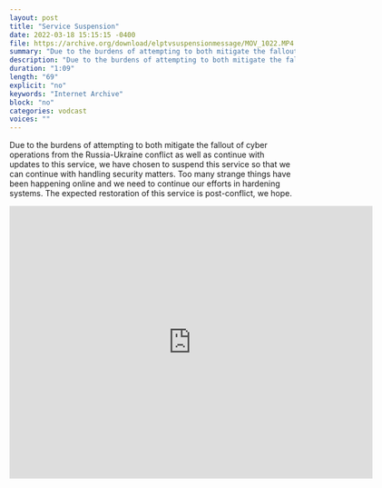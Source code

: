 ```yaml
---
layout: post
title: "Service Suspension"
date: 2022-03-18 15:15:15 -0400
file: https://archive.org/download/elptvsuspensionmessage/MOV_1022.MP4
summary: "Due to the burdens of attempting to both mitigate the fallout of cyber operations from the Russia-Ukraine conflict as well as continue with updates to this service, we have chosen to suspend this service so that we can continue with handling security matters.  Too many strange things have been happening online and we need to continue our efforts in hardening systems.  The expected restoration of this service is post-conflict, we hope."
description: "Due to the burdens of attempting to both mitigate the fallout of cyber operations from the Russia-Ukraine conflict as well as continue with updates to this service, we have chosen to suspend this service so that we can continue with handling security matters.  Too many strange things have been happening online and we need to continue our efforts in hardening systems.  The expected restoration of this service is post-conflict, we hope."
duration: "1:09"
length: "69"
explicit: "no" 
keywords: "Internet Archive"
block: "no" 
categories: vodcast
voices: ""
---
```


Due to the burdens of attempting to both mitigate the fallout of cyber operations from the Russia-Ukraine conflict as well as continue with updates to this service, we have chosen to suspend this service so that we can continue with handling security matters.  Too many strange things have been happening online and we need to continue our efforts in hardening systems.  The expected restoration of this service is post-conflict, we hope.

<iframe src="https://archive.org/embed/elptvsuspensionmessage" width="640" height="480" frameborder="0" webkitallowfullscreen="true" mozallowfullscreen="true" allowfullscreen></iframe>
